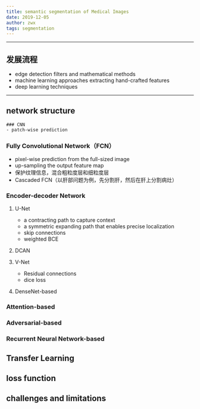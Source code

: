 ```yaml
---
title: semantic segmentation of Medical Images
date: 2019-12-05
author: zwx
tags: segmentation
---
```


- - -
## 发展流程
- edge detection filters and mathematical methods
- machine learning approaches extracting hand-crafted features
- deep learning techniques

- - -

## network structure
    ### CNN
    - patch-wise prediction

### Fully Convolutional Network（FCN）
- pixel-wise prediction from the full-sized image
- up-sampling the output feature map
- 保护纹理信息，混合粗粒度层和细粒度层
- Cascaded FCN（以肝部问题为例，先分割肝，然后在肝上分割病灶）

### Encoder-decoder Network

1. U-Net
    - a contracting path to capture context
    - a symmetric expanding path that enables precise localization
    - skip connections
    - weighted BCE

2. DCAN

3. V-Net
    - Residual connections
    - dice loss

4. DenseNet-based

### Attention-based

### Adversarial-based

### Recurrent Neural Network-based

## Transfer Learning

## loss function

## challenges and limitations




